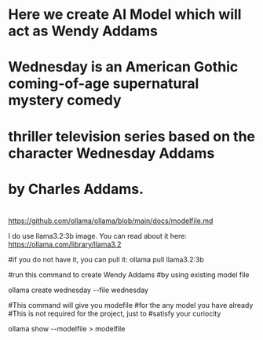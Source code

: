#
# Here we create AI Model which will act as Wendy Addams
# 
# Wednesday is an American Gothic coming-of-age supernatural mystery comedy 
# thriller television series based on the character Wednesday Addams 
# by Charles Addams.
#
https://github.com/ollama/ollama/blob/main/docs/modelfile.md

I do use llama3.2:3b image. You can read about it here:
https://ollama.com/library/llama3.2 

#if you do not have it, you can pull it:
ollama pull llama3.2:3b

#run this command to create Wendy Addams
#by using existing model file

ollama create wednesday --file wednesday

#This command will give you modefile
#for the any model you have already
#This is not required for the project, just to
#satisfy your curiocity

ollama show <model> --modelfile > modelfile

